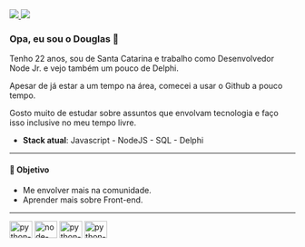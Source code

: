 <div>
  <a target='_blank' href="https://twitter.com/odougl4s">
        <img src="https://img.shields.io/badge/Twitter-1DA1F2?style=for-the-badge&logo=twitter&logoColor=white">
    </a>
  
  <a target='_blank' href="https://linkedin.com/in/douglas-tenfen-de-oliveira-a93988131">
        <img src="https://img.shields.io/badge/LinkedIn-0077B5?style=for-the-badge&logo=linkedin&logoColor=white">
    </a>
</div>

### Opa, eu sou o Douglas 👋

Tenho 22 anos, sou de Santa Catarina e trabalho como Desenvolvedor Node Jr. e vejo também um pouco de Delphi.

Apesar de já estar a um tempo na área, comecei a usar o Github a pouco tempo.

Gosto muito de estudar sobre assuntos que envolvam tecnologia e faço isso inclusive no meu tempo livre.

* **Stack atual**: Javascript - NodeJS - SQL - Delphi

---- 

#### 🎯 Objetivo

* Me envolver mais na comunidade.
* Aprender mais sobre Front-end.

----

<img align="center" alt="python-logo" height="30" width="40" src="https://cdn.jsdelivr.net/gh/devicons/devicon/icons/python/python-original.svg" /> <img align="center" alt="node-logo" height="30" width="40" src="https://cdn.jsdelivr.net/gh/devicons/devicon/icons/nodejs/nodejs-original.svg" /> <img align="center" alt="python-logo" height="30" width="40" src="https://cdn.jsdelivr.net/gh/devicons/devicon/icons/microsoftsqlserver/microsoftsqlserver-plain.svg" /> <img align="center" alt="python-logo" height="30" width="40" src="https://cdn.jsdelivr.net/gh/devicons/devicon/icons/postgresql/postgresql-original-wordmark.svg" />



 
